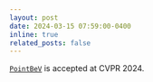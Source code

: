 ```yaml
---
layout: post
date: 2024-03-15 07:59:00-0400
inline: true
related_posts: false
---
```


[`PointBeV`](/publications#chambon2024pointbev) is accepted at CVPR 2024.
